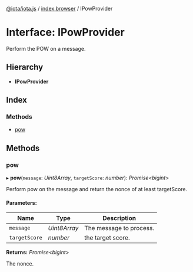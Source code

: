 [@iota/iota.js](../README.md) / [index.browser](../modules/index_browser.md) / IPowProvider

# Interface: IPowProvider

Perform the POW on a message.

## Hierarchy

* **IPowProvider**

## Index

### Methods

* [pow](index_browser.ipowprovider.md#pow)

## Methods

### pow

▸ **pow**(`message`: *Uint8Array*, `targetScore`: *number*): *Promise*<*bigint*\>

Perform pow on the message and return the nonce of at least targetScore.

#### Parameters:

Name | Type | Description |
------ | ------ | ------ |
`message` | *Uint8Array* | The message to process.   |
`targetScore` | *number* | the target score.   |

**Returns:** *Promise*<*bigint*\>

The nonce.
